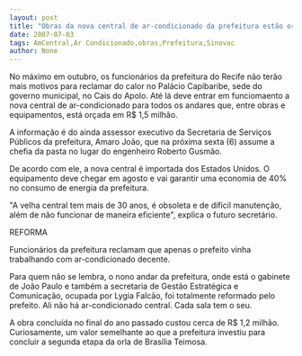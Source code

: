 ```yaml
---
layout: post
title: "Obras da nova central de ar-condicionado da prefeitura estão orçadas em R$ 1,5 milhão "
date: 2007-07-03
tags: AmCentral,Ar Condicionado,obras,Prefeitura,Sinovac
author: None
---
```

No m&aacute;ximo em outubro, os funcion&aacute;rios da prefeitura do Recife n&atilde;o ter&atilde;o mais motivos para reclamar do calor no Pal&aacute;cio Capibaribe, sede do governo municipal, no Cais do Apolo.
At&eacute; l&aacute; deve entrar em funciomaento a nova central de ar-condicionado para todos os andares que, entre obras e equipamentos, est&aacute; or&ccedil;ada em R$ 1,5 milh&atilde;o. 

A informa&ccedil;&atilde;o &eacute; do ainda assessor executivo da Secretaria de Servi&ccedil;os P&uacute;blicos da prefeitura, Amaro Jo&atilde;o, que na pr&oacute;xima sexta (6) assume a chefia da pasta no lugar do engenheiro Roberto Gusm&atilde;o. 

De acordo com ele, a nova central &eacute; importada dos Estados Unidos. O equipamento deve chegar em agosto e vai garantir uma economia de 40% no consumo de energia da prefeitura. 

&quot;A velha central tem mais de 30 anos, &eacute; obsoleta e de dif&iacute;cil manuten&ccedil;&atilde;o, al&eacute;m de n&atilde;o funcionar de maneira eficiente&quot;, explica o futuro secret&aacute;rio. 

REFORMA

Funcion&aacute;rios da prefeitura reclamam que apenas o prefeito vinha trabalhando com ar-condicionado decente. 

Para quem n&atilde;o se lembra, o nono andar da prefeitura, onde est&aacute; o gabinete de Jo&atilde;o Paulo e tamb&eacute;m a secretaria de Gest&atilde;o Estrat&eacute;gica e Comunica&ccedil;&atilde;o, ocupada por Lygia Falc&atilde;o, foi totalmente reformado pelo prefeito. Ali n&atilde;o h&aacute; ar-condicionado central. Cada sala tem o seu. 

A obra conclu&iacute;da no final do ano passado custou cerca de R$ 1,2 milh&atilde;o. Curiosamente, um valor semelhante ao que a prefeitura investiu para concluir a segunda etapa da orla de Bras&iacute;lia Teimosa. 